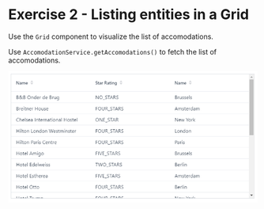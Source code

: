 # Exercise 2 - Listing entities in a Grid
Use the `Grid` component to visualize the list of accomodations.

Use `AccomodationService.getAccomodations()` to fetch the list of accomodations.

![screenshot](exercise.png)
